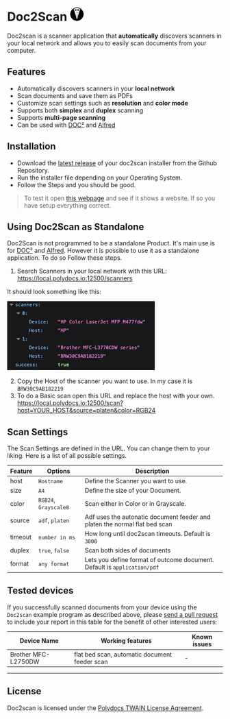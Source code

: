 # Doc2Scan ![Doc2Scan Logo](docs/icon_16x16@2x.png)

Doc2scan is a scanner application that **automatically** discovers scanners in your local network and allows you to easily scan documents from your computer.


## Features

- Automatically discovers scanners in your **local network**
- Scan documents and save them as PDFs
- Customize scan settings such as **resolution** and **color mode**
- Supports both **simplex** and **duplex** scanning
- Supports **multi-page scanning**
- Can be used with [DOC²](https://app.polydocs.io/) and [Alfred](https://alfred-dms.com)


## Installation

- Download the [latest release](https://github.com/Fellow-Consulting-AG/Public-Doc2scanner/releases/latest) of your doc2scan installer from the Github Repository.
- Run the installer file depending on your Operating System.
- Follow the Steps and you should be good.

> To test it open [this webpage](https://local.polydocs.io:12500/) and see if it shows a website. If so you have setup everything correct.

## Using Doc2Scan as Standalone

Doc2Scan is not programmed to be a standalone Product. It's main use is for [DOC²](https://app.polydocs.io/) and [Alfred](https://alfred-dms.com). However it is possible to use it as a standalone application. To do so Follow these steps.

1. Search Scanners in your local network with this URL: https://local.polydocs.io:12500/scanners

It should look something like this:

![Scanner Response](docs/scanner_response.png)

2. Copy the Host of the scanner you want to use. In my case it is `BRW30C9AB182219`
3. To do a Basic scan open this URL and replace the host with your own. 
https://local.polydocs.io:12500/scan?host=YOUR_HOST&source=platen&color=RGB24

## Scan Settings

The Scan Settings are defined in the URL. You can change them to your liking. Here is a list of all possible settings.

| Feature | Options | Description |
| ----------- | ---------------- | -----------|
| host | `Hostname` | Define the Scanner you want to use. |
| size | `A4` | Define the size of your Document. |
| color | `RGB24`, `Grayscale8` | Scan either in Color or in Grayscale. |
| source | `adf`, `platen` | Adf uses the autonatic document feeder and platen the normal flat bed scan |
| timeout | `number in ms`  | How long until doc2scan timeouts. Default is `3000` |
| duplex | `true`, `false`  | Scan both sides of documents |
| format | `any format`  | Lets you define format of outcome document. Default is `application/pdf` |



## Tested devices

If you successfully scanned documents from your device using the `Doc2scan`
example program as described above, please [send a pull
request](https://github.com/Fellow-Consulting-AG/doc2scan/edit/master/README.md) to include
your report in this table for the benefit of other interested users:

| Device Name | Working features | Known issues |
| ----------- | ---------------- | ------------ |
| Brother MFC-L2750DW | flat bed scan, automatic document feeder scan | - |

---

## License

Doc2scan is licensed under the [Polydocs TWAIN License Agreement](LICENSE).